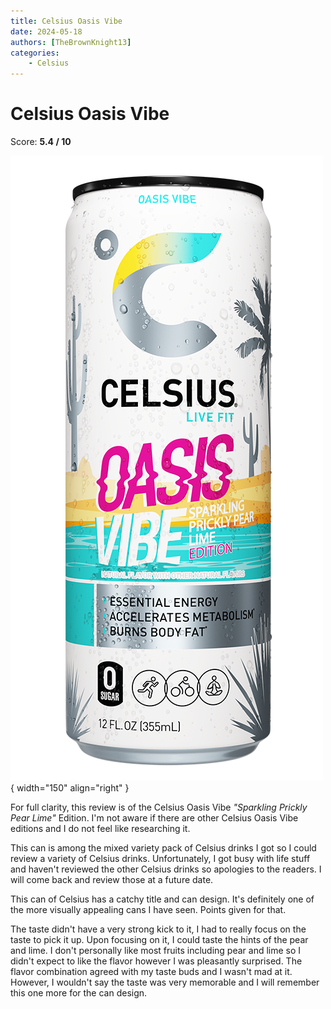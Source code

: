```yaml
---
title: Celsius Oasis Vibe
date: 2024-05-18
authors: [TheBrownKnight13]
categories:
    - Celsius
---
```


# Celsius Oasis Vibe
Score: **5.4 / 10**

![Picture of can](images/celsius_oasis_vibe.png){ width="150" align="right" }

For full clarity, this review is of the Celsius Oasis Vibe *"Sparkling Prickly Pear Lime"* Edition. I'm not aware if there are
other Celsius Oasis Vibe editions and I do not feel like researching it.

This can is among the mixed variety pack of Celsius drinks I got so I could review a variety of Celsius drinks. Unfortunately, I got busy with life stuff and haven't reviewed the other Celsius drinks so apologies to the readers. I will come back and review those at a future date.

This can of Celsius has a catchy title and can design. It's definitely one of the more visually appealing cans I have seen. Points given for that.

The taste didn't have a very strong kick to it, I had to really focus on the taste to pick it up. Upon focusing on it, I could taste the hints of the pear and lime. I don't personally like most fruits including pear and lime so I didn't expect to like the flavor however I was pleasantly surprised. The flavor combination agreed with my taste buds and I wasn't mad at it. However, I wouldn't say the taste was very memorable and I will remember this one more for the can design.